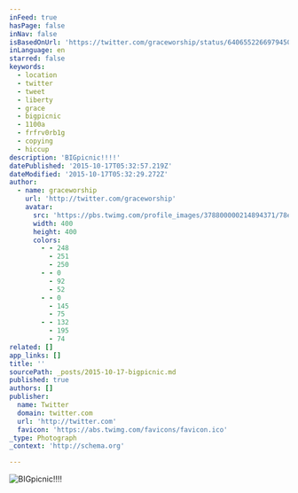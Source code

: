 ```yaml
---
inFeed: true
hasPage: false
inNav: false
isBasedOnUrl: 'https://twitter.com/graceworship/status/640655226697945088'
inLanguage: en
starred: false
keywords:
  - location
  - twitter
  - tweet
  - liberty
  - grace
  - bigpicnic
  - 1100a
  - frfrv0rb1g
  - copying
  - hiccup
description: 'BIGpicnic!!!!'
datePublished: '2015-10-17T05:32:57.219Z'
dateModified: '2015-10-17T05:32:29.272Z'
author:
  - name: graceworship
    url: 'http://twitter.com/graceworship'
    avatar:
      src: 'https://pbs.twimg.com/profile_images/378800000214894371/78ea3a928ed48976703ba7f47edc24ef_400x400.jpeg'
      width: 400
      height: 400
      colors:
        - - 248
          - 251
          - 250
        - - 0
          - 92
          - 52
        - - 0
          - 145
          - 75
        - - 132
          - 195
          - 74
related: []
app_links: []
title: ''
sourcePath: _posts/2015-10-17-bigpicnic.md
published: true
authors: []
publisher:
  name: Twitter
  domain: twitter.com
  url: 'http://twitter.com'
  favicon: 'https://abs.twimg.com/favicons/favicon.ico'
_type: Photograph
_context: 'http://schema.org'

---
```

![BIGpicnic!!!!](https://pbs.twimg.com/media/COQQhvEUcAEuXO-.jpg:large)